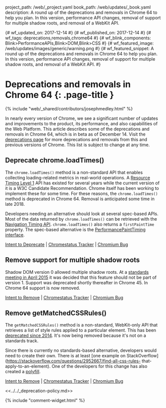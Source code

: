 project_path: /web/_project.yaml
book_path: /web/updates/_book.yaml
description: A round up of the deprecations and removals in Chrome 64 to help you plan. In this version, performance API changes, removal of support for multiple shadow roots, and removal of a WebKit API.

{# wf_updated_on: 2017-12-14 #}
{# wf_published_on: 2017-12-14 #}
{# wf_tags: deprecations,removals,chrome64 #}
{# wf_blink_components: Blink>PerformanceAPIs,Blink>DOM,Blink>CSS #}
{# wf_featured_image: /web/updates/images/generic/warning.png #}
{# wf_featured_snippet: A round up of the deprecations and removals in Chrome 64 to help you plan. In this version, performance API changes, removal of support for multiple shadow roots, and removal of a WebKit API. #}

# Deprecations and removals in Chrome 64 {: .page-title }

{% include "web/_shared/contributors/josephmedley.html" %}

In nearly every version of Chrome, we see a significant number of updates and
improvements to the product, its performance, and also capabilities of the Web
Platform. This article describes some of the deprecations and removals in Chrome
64, which is in beta as of December 14. Visit the
[deprecations page](/web/updates/tags/deprecations) for more deprecations and
removals from this and previous versions of Chrome. This list is subject to
change at any time.

## Deprecate chrome.loadTimes()

The `chrome.loadTimes()` method is a non-standard API that enables collecting
loading-related metrics in real-world operations. A [Resource Timing Level
1](https://www.w3.org/TR/resource-timing-1/) API has existed for several years
while the current version of it is a W3C Candidate Recommendation. Chrome itself
has been working to implement these for some time. For these reasons,
the `chrome.loadTimes()` method is deprecated in Chrome 64. Removal is
anticipated some time in late 2018.

Developers needing an alternative should look at several spec-based APIs. Most
of the data returned by `chrome.loadTimes()` can be retrieved with the
[Navigation Timing API](https://developer.mozilla.org/en-US/docs/Web/API/Navigation_timing_API).
`chrome.loadTimes()` also returns a `firstPaintTime` property. The spec-based
alternative is the
[PerformancePaintTiming interface](https://developer.mozilla.org/en-US/docs/Web/API/PerformancePaintTiming).

[Intent to Deprecate](https://groups.google.com/a/chromium.org/d/topic/blink-dev/QqvFGFgoTyI/discussion) &#124;
[Chromestatus Tracker](https://www.chromestatus.com/features/5637885046816768) &#124;
[Chromium Bug](https://bugs.chromium.org/p/chromium/issues/detail?id=621512)

## Remove support for multiple shadow roots

Shadow DOM version 0 allowed multiple shadow roots. At a [standards meeting in
April 2015](https://www.w3.org/wiki/Webapps/WebComponentsApril2015Meeting) it
was decided that this feature should not be part of version 1. Support was
deprecated shortly thereafter in Chrome 45. In Chrome 64 support is now removed.

[Intent to Remove](https://groups.google.com/a/chromium.org/d/topic/blink-dev/JjtmigNE28M/discussion) &#124;
[Chromestatus Tracker](https://www.chromestatus.com/features/4668884095336448) &#124;
[Chromium Bug](https://code.google.com/p/chromium/issues/detail?id=489947)

## Remove getMatchedCSSRules()

The `getMatchedCSSRules()` method is a non-standard, WebKit-only API that
retrieves a list of style rules applied to a particular element. This has been
[deprecated since 2014](https://groups.google.com/a/chromium.org/d/topic/blink-dev/fd-QLCiLESQ/discussion).
It's now being removed because it's not on a standards track.

Since there is currently no standards-based alternative, developers would need
to create their own. There is at least [one example on
StackOverflow](https://stackoverflow.com/questions/2952667/find-all-css-rules-
that-apply-to-an-element). One of the developers for this change has also created a [polyfill](https://gist.github.com/darrnshn/addeabe2575177342cc6242e20ecadbd).

[Intent to Remove](https://groups.google.com/a/chromium.org/d/topic/blink-dev/-_Al0I5Rm9Q/discussion) &#124;
[Chromestatus Tracker](https://www.chromestatus.com/features/4606972603138048) &#124;
[Chromium Bug](https://bugs.chromium.org/p/chromium/issues/detail?id=437569&desc=2)

<<../../_deprecation-policy.md>>

{% include "comment-widget.html" %}
